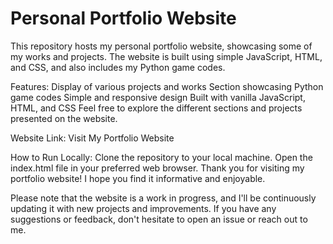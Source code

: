 # Personal Portfolio Website
This repository hosts my personal portfolio website, showcasing some of my works and projects. The website is built using simple JavaScript, HTML, and CSS, and also includes my Python game codes.

Features:
Display of various projects and works
Section showcasing Python game codes
Simple and responsive design
Built with vanilla JavaScript, HTML, and CSS
Feel free to explore the different sections and projects presented on the website.

Website Link:
Visit My Portfolio Website


How to Run Locally:
Clone the repository to your local machine.
Open the index.html file in your preferred web browser.
Thank you for visiting my portfolio website! I hope you find it informative and enjoyable.

Please note that the website is a work in progress, and I'll be continuously updating it with new projects and improvements. If you have any suggestions or feedback, don't hesitate to open an issue or reach out to me.
